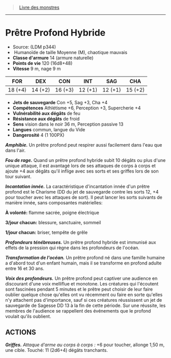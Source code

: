 ﻿> [Livre des monstres](tome_of_beasts.md)

---

# Prêtre Profond Hybride

- Source: (LDM p344)
-  Humanoïde de taille Moyenne (M), chaotique mauvais
- **Classe d'armure** 14 (armure naturelle)
- **Points de vie** 120 (16d8+48)
- **Vitesse** 9 m, nage 9 m

|FOR|DEX|CON|INT|SAG|CHA|
|---|---|---|---|---|---|
|18 (+4)|14 (+2)|16 (+3)|12 (+1)|12 (+1)|15 (+2)|

- **Jets de sauvegarde** Con +5, Sag +3, Cha +4
- **Compétences** Athlétisme +6, Perception +3, Supercherie +4
- **Vulnérabilité aux dégâts** de feu
- **Résistance aux dégâts** de froid
- **Sens** vision dans le noir 36 m, Perception passive 13
- **Langues** commun, langue du Vide
- **Dangerosité** 4 (1 100PX)

**_Amphibie._** Un prêtre profond peut respirer aussi facilement dans l'eau que dans l'air.

**_Fou de rage._** Quand un prêtre profond hybride subit 10 dégâts ou plus d'une unique attaque, il est avantagé lors de ses attaques de corps à corps et ajoute +4 aux dégâts qu'il inflige avec ses sorts et ses griffes lors de son tour suivant.

**_Incantation innée._** La caractéristique d'incantation innée d'un prêtre profond est le Charisme (DD du jet de sauvegarde contre les sorts 12, +4 pour toucher avec les attaques de sort). Il peut lancer les sorts suivants de manière innée, sans composantes matérielles:

**À volonté:** flamme sacrée, poigne électrique

**3/jour chacun:** blessure, sanctuaire, sommeil

**1/jour chacun:** briser, tempête de grêle

**_Profondeurs ténébreuses._** Un prêtre profond hybride est immunisé aux effets de la pression qui règne dans les profondeurs de l'océan.

**_Transformation de l'océan._** Un prêtre profond né dans une famille humaine a d'abord tout d'un enfant humain, mais il se transforme en profond adulte entre 16 et 30 ans.

**_Voix des profondeurs._** Un prêtre profond peut captiver une audience en discourant d'une voix melliflue et monotone. Les créatures qui l'écoutent sont fascinées pendant 5 minutes et le prêtre peut choisir de leur faire oublier quelque chose qu'elles ont vu récemment ou faire en sorte qu'elles n'y attachent pas d'importance, sauf si ces créatures réussissent un jet de sauvegarde de Sagesse DD 13 à la fin de cette période. Sur une réussite, les membres de l'audience se rappellent des événements que le profond voulait qu'ils oublient.

## ACTIONS

**_Griffes._** _Attaque d'arme au corps à corps :_ +6 pour toucher, allonge 1,50 m, une cible. Touché: 11 (2d6+4) dégâts tranchants.


